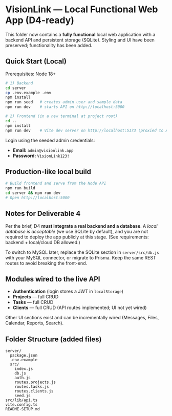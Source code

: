 # VisionLink — Local Functional Web App (D4-ready)

This folder now contains a **fully functional** local web application with a backend API and persistent storage (SQLite). Styling and UI have been preserved; functionality has been added.

## Quick Start (Local)

Prerequisites: Node 18+

```bash
# 1) Backend
cd server
cp .env.example .env
npm install
npm run seed   # creates admin user and sample data
npm run dev    # starts API on http://localhost:5000

# 2) Frontend (in a new terminal at project root)
cd ..
npm install
npm run dev    # Vite dev server on http://localhost:5173 (proxied to API)
```

Login using the seeded admin credentials:

- **Email:** `admin@visionlink.app`
- **Password:** `VisionLink123!`

## Production-like local build

```bash
# Build frontend and serve from the Node API
npm run build
cd server && npm run dev
# Open http://localhost:5000
```

## Notes for Deliverable 4

Per the brief, D4 **must integrate a real backend and a database**. A *local database is acceptable* (we use SQLite by default), and you are not required to deploy the app publicly at this stage. (See requirements: backend + local/cloud DB allowed.)

To switch to MySQL later, replace the SQLite section in `server/src/db.js` with your MySQL connector, or migrate to Prisma. Keep the same REST routes to avoid breaking the front-end.

## Modules wired to the live API

- **Authentication** (login stores a JWT in `localStorage`)
- **Projects** — full CRUD
- **Tasks** — full CRUD
- **Clients** — full CRUD (API routes implemented; UI not yet wired)

Other UI sections exist and can be incrementally wired (Messages, Files, Calendar, Reports, Search).

## Folder Structure (added files)

```
server/
  package.json
  .env.example
  src/
    index.js
    db.js
    auth.js
    routes.projects.js
    routes.tasks.js
    routes.clients.js
    seed.js
src/lib/api.ts
vite.config.ts
README-SETUP.md
```
